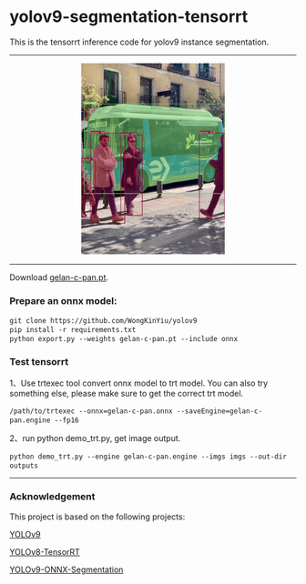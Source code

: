 # yolov9-segmentation-tensorrt
This is the tensorrt inference code for yolov9 instance segmentation. 

---
<div align="center">
  <center>
    <img src="https://github.com/xuanandsix/yolov9-segmentation-tensorrt/raw/main/show/bus.jpg" height="50%" width="50%">
  </center>
</div>

---

Download [gelan-c-pan.pt](https://github.com/WongKinYiu/yolov9/releases/download/v0.1/gelan-c-pan.pt).

### Prepare an onnx model:
```
git clone https://github.com/WongKinYiu/yolov9
pip install -r requirements.txt
python export.py --weights gelan-c-pan.pt --include onnx
```

### Test tensorrt

1、Use trtexec tool convert onnx model to trt model. You can also try something else, please make sure to get the correct trt model.
```
/path/to/trtexec --onnx=gelan-c-pan.onnx --saveEngine=gelan-c-pan.engine --fp16
```

2、run python demo_trt.py, get image output. <br>

```
python demo_trt.py --engine gelan-c-pan.engine --imgs imgs --out-dir outputs
```

---
### Acknowledgement

This project is based on the following projects:

[YOLOv9](https://github.com/WongKinYiu/yolov9)

[YOLOv8-TensorRT](https://github.com/triple-Mu/YOLOv8-TensorRT)

[YOLOv9-ONNX-Segmentation](https://github.com/spacewalk01/yolov9-onnx-segmentation)

